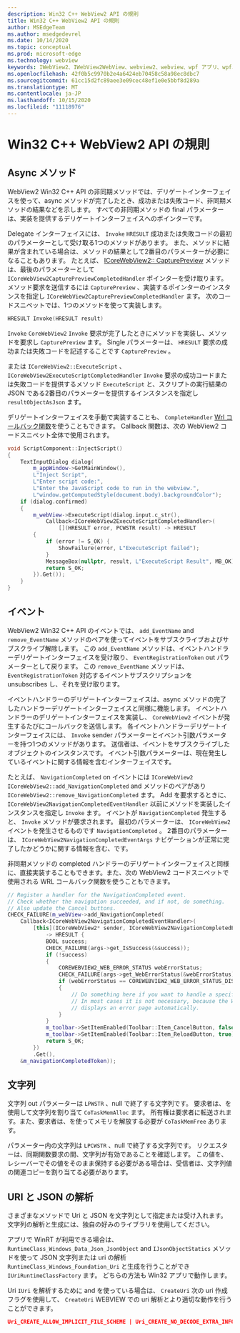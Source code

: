 ```yaml
---
description: Win32 C++ WebView2 API の規則
title: Win32 C++ WebView2 API の規則
author: MSEdgeTeam
ms.author: msedgedevrel
ms.date: 10/14/2020
ms.topic: conceptual
ms.prod: microsoft-edge
ms.technology: webview
keywords: IWebView2、IWebView2WebView、webview2、webview、wpf アプリ、wpf、edge、ICoreWebView2、ICoreWebView2Host、browser control、edge html
ms.openlocfilehash: 42f0b5c9970b2e4a6424eb70458c58a98ec8dbc7
ms.sourcegitcommit: 61cc15d2fc89aee3e09cec48ef1e0e5bbf8d289a
ms.translationtype: MT
ms.contentlocale: ja-JP
ms.lasthandoff: 10/15/2020
ms.locfileid: "11118976"
---
```

# Win32 C++ WebView2 API の規則  

## Async メソッド  

WebView2 Win32 C++ API の非同期メソッドでは、デリゲートインターフェイスを使って、async メソッドが完了したとき、成功または失敗コード、非同期メソッドの結果などを示します。  すべての非同期メソッドの final パラメーターは、実装を提供するデリゲートインターフェイスへのポインターです。  

Delegate インターフェイスには、 `Invoke` `HRESULT` 成功または失敗コードの最初のパラメーターとして受け取る1つのメソッドがあります。  また、メソッドに結果が含まれている場合は、メソッドの結果として2番目のパラメーターが必要になることもあります。  たとえば、 [ICoreWebView2:: CapturePreview][Webview2ReferenceWin32Icorewebview2CapturePreview] メソッドは、最後のパラメーターとして `ICoreWebView2CapturePreviewCompletedHandler` ポインターを受け取ります。  メソッド要求を送信するには `CapturePreview` 、実装するポインターのインスタンスを指定し `ICoreWebView2CapturePreviewCompletedHandler` ます。  次のコードスニペットでは、1つのメソッドを使って実装します。  

```cpp
HRESULT Invoke(HRESULT result)
```  

`Invoke` `CoreWebView2` `Invoke` 要求が完了したときにメソッドを実装し、メソッドを要求し `CapturePreview` ます。  Single パラメーターは、 `HRESULT` 要求の成功または失敗コードを記述することです `CapturePreview` 。  

または `ICoreWebView2::ExecuteScript` 、 `ICoreWebView2ExecuteScriptCompletedHandler` `Invoke` 要求の成功コードまたは失敗コードを提供するメソッド `ExecuteScript` と、スクリプトの実行結果の JSON である2番目のパラメーターを提供するインスタンスを指定し `resultObjectAsJson` ます。  

デリゲートインターフェイスを手動で実装することも、 `CompleteHandler` [Wrl コールバック関数][CppCxWrlCallbackFunction]を使うこともできます。  Callback 関数は、次の WebView2 コードスニペット全体で使用されます。  

```cpp
void ScriptComponent::InjectScript()
{
    TextInputDialog dialog(
        m_appWindow->GetMainWindow(),
        L"Inject Script",
        L"Enter script code:",
        L"Enter the JavaScript code to run in the webview.",
        L"window.getComputedStyle(document.body).backgroundColor");
    if (dialog.confirmed)
    {
        m_webView->ExecuteScript(dialog.input.c_str(),
            Callback<ICoreWebView2ExecuteScriptCompletedHandler>(
                [](HRESULT error, PCWSTR result) -> HRESULT
        {
            if (error != S_OK) {
                ShowFailure(error, L"ExecuteScript failed");
            }
            MessageBox(nullptr, result, L"ExecuteScript Result", MB_OK);
            return S_OK;
        }).Get());
    }
}
```  

## イベント  

WebView2 Win32 C++ API のイベントでは、 `add_EventName` and `remove_EventName` メソッドのペアを使ってイベントをサブスクライブおよびサブスクライブ解除します。  この `add_EventName` メソッドは、イベントハンドラーデリゲートインターフェイスを受け取り、 `EventRegistrationToken` out パラメーターとして戻ります。  この `remove_EventName` メソッドは、 `EventRegistrationToken` 対応するイベントサブスクリプションを unsubscribes し、それを受け取ります。  

イベントハンドラーのデリゲートインターフェイスは、async メソッドの完了したハンドラーデリゲートインターフェイスと同様に機能します。  イベントハンドラーのデリゲートインターフェイスを実装し、 `CoreWebView2` イベントが発生するたびにコールバックを送信します。  各イベントハンドラーデリゲートインターフェイスには、 `Invoke` sender パラメーターとイベント引数パラメーターを持つ1つのメソッドがあります。  送信者は、イベントをサブスクライブしたオブジェクトのインスタンスです。  イベント引数パラメーターは、現在発生しているイベントに関する情報を含むインターフェイスです。  

たとえば、 `NavigationCompleted` on イベントには `ICoreWebView2` `ICoreWebView2::add_NavigationCompleted` and メソッドのペアがあり `ICoreWebView2::remove_NavigationCompleted` ます。  Add を要求するときに、 `ICoreWebView2NavigationCompletedEventHandler` 以前にメソッドを実装したインスタンスを指定し `Invoke` ます。  イベントが `NavigationCompleted` 発生すると、 `Invoke` メソッドが要求されます。  最初のパラメーターは、 `ICoreWebView2` イベントを発生させるものです `NavigationCompleted` 。  2番目のパラメーターは、 `ICoreWebView2NavigationCompletedEventArgs` ナビゲーションが正常に完了したかどうかに関する情報を含む、です。  

非同期メソッドの completed ハンドラーのデリゲートインターフェイスと同様に、直接実装することもできます。また、次の WebView2 コードスニペットで使用される WRL コールバック関数を使うこともできます。  

```cpp
// Register a handler for the NavigationCompleted event.
// Check whether the navigation succeeded, and if not, do something.
// Also update the Cancel buttons.
CHECK_FAILURE(m_webView->add_NavigationCompleted(
    Callback<ICoreWebView2NavigationCompletedEventHandler>(
        [this](ICoreWebView2* sender, ICoreWebView2NavigationCompletedEventArgs* args)
            -> HRESULT {
            BOOL success;
            CHECK_FAILURE(args->get_IsSuccess(&success));
            if (!success)
            {
                COREWEBVIEW2_WEB_ERROR_STATUS webErrorStatus;
                CHECK_FAILURE(args->get_WebErrorStatus(&webErrorStatus));
                if (webErrorStatus == COREWEBVIEW2_WEB_ERROR_STATUS_DISCONNECTED)
                {
                    // Do something here if you want to handle a specific error case.
                    // In most cases it is not necessary, because the WebView
                    // displays an error page automatically.
                }
            }
            m_toolbar->SetItemEnabled(Toolbar::Item_CancelButton, false);
            m_toolbar->SetItemEnabled(Toolbar::Item_ReloadButton, true);
            return S_OK;
        })
        .Get(),
    &m_navigationCompletedToken));
```  

## 文字列  

文字列 out パラメーターは `LPWSTR` 、null で終了する文字列です。  要求者は、を使用して文字列を割り当て `CoTaskMemAlloc` ます。  所有権は要求者に転送されます。また、要求者は、を使ってメモリを解放する必要が `CoTaskMemFree` あります。  

パラメーター内の文字列は `LPCWSTR` 、null で終了する文字列です。  リクエスターは、同期関数要求の間、文字列が有効であることを確認します。  この値を、レシーバーでその値をそのまま保持する必要がある場合は、受信者は、文字列値の関連コピーを割り当てる必要があります。  

## URI と JSON の解析  

さまざまなメソッドで Uri と JSON を文字列として指定または受け入れます。  文字列の解析と生成には、独自の好みのライブラリを使用してください。  

アプリで WinRT が利用できる場合は、 `RuntimeClass_Windows_Data_Json_JsonObject` and `IJsonObjectStatics` メソッドを使って JSON 文字列または uri の解析 `RuntimeClass_Windows_Foundation_Uri` と生成を行うことができ `IUriRuntimeClassFactory` ます。  どちらの方法も Win32 アプリで動作します。  

Uri `IUri` を解析するために and を使っている場合は、 `CreateUri` 次の uri 作成フラグを使用して、 `CreateUri` WEBVIEW での uri 解析とより適切な動作を行うことができます。  

```json
Uri_CREATE_ALLOW_IMPLICIT_FILE_SCHEME | Uri_CREATE_NO_DECODE_EXTRA_INFO
```  

<!-- links -->  

[Webview2ReferenceWin32Icorewebview2CapturePreview]: /microsoft-edge/webview2/reference/win32/icorewebview2#capturepreview "CapturePreview-インターフェイス ICoreWebView2 |Microsoft ドキュメント"  

[CppCxWrlCallbackFunction]: /cpp/cppcx/wrl/callback-function-wrl "コールバック関数 (WRL) |Microsoft ドキュメント"  
